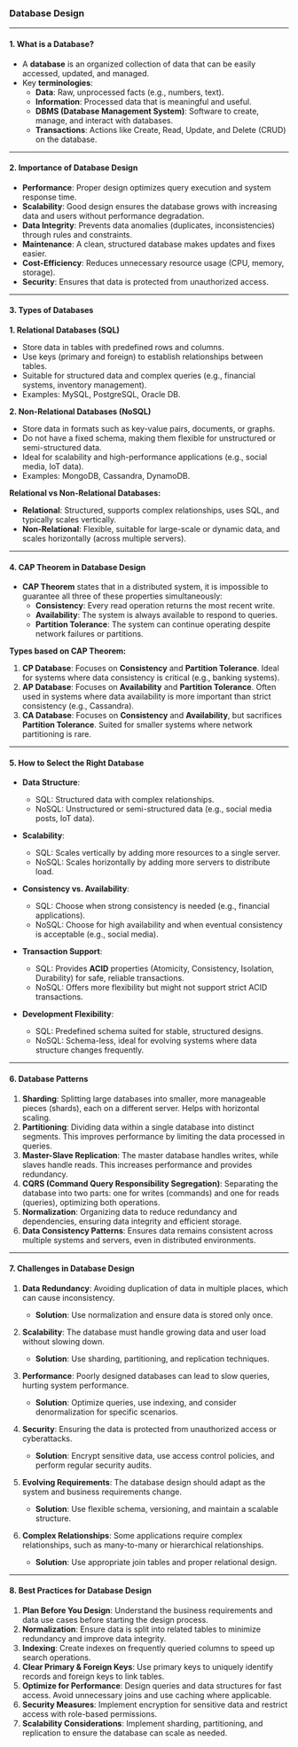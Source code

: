 ### **Database Design**

---

#### **1. What is a Database?**
- A **database** is an organized collection of data that can be easily accessed, updated, and managed.  
- Key **terminologies**:
  - **Data**: Raw, unprocessed facts (e.g., numbers, text).
  - **Information**: Processed data that is meaningful and useful.
  - **DBMS (Database Management System)**: Software to create, manage, and interact with databases.
  - **Transactions**: Actions like Create, Read, Update, and Delete (CRUD) on the database.

---

#### **2. Importance of Database Design**
- **Performance**: Proper design optimizes query execution and system response time.
- **Scalability**: Good design ensures the database grows with increasing data and users without performance degradation.
- **Data Integrity**: Prevents data anomalies (duplicates, inconsistencies) through rules and constraints.
- **Maintenance**: A clean, structured database makes updates and fixes easier.
- **Cost-Efficiency**: Reduces unnecessary resource usage (CPU, memory, storage).
- **Security**: Ensures that data is protected from unauthorized access.

---

#### **3. Types of Databases**

**1. Relational Databases (SQL)**
- Store data in tables with predefined rows and columns.
- Use keys (primary and foreign) to establish relationships between tables.
- Suitable for structured data and complex queries (e.g., financial systems, inventory management).
- Examples: MySQL, PostgreSQL, Oracle DB.

**2. Non-Relational Databases (NoSQL)**
- Store data in formats such as key-value pairs, documents, or graphs.
- Do not have a fixed schema, making them flexible for unstructured or semi-structured data.
- Ideal for scalability and high-performance applications (e.g., social media, IoT data).
- Examples: MongoDB, Cassandra, DynamoDB.

**Relational vs Non-Relational Databases:**
- **Relational**: Structured, supports complex relationships, uses SQL, and typically scales vertically.
- **Non-Relational**: Flexible, suitable for large-scale or dynamic data, and scales horizontally (across multiple servers).

---

#### **4. CAP Theorem in Database Design**
- **CAP Theorem** states that in a distributed system, it is impossible to guarantee all three of these properties simultaneously:
  - **Consistency**: Every read operation returns the most recent write.
  - **Availability**: The system is always available to respond to queries.
  - **Partition Tolerance**: The system can continue operating despite network failures or partitions.

**Types based on CAP Theorem:**
1. **CP Database**: Focuses on **Consistency** and **Partition Tolerance**. Ideal for systems where data consistency is critical (e.g., banking systems).
2. **AP Database**: Focuses on **Availability** and **Partition Tolerance**. Often used in systems where data availability is more important than strict consistency (e.g., Cassandra).
3. **CA Database**: Focuses on **Consistency** and **Availability**, but sacrifices **Partition Tolerance**. Suited for smaller systems where network partitioning is rare.

---

#### **5. How to Select the Right Database**
- **Data Structure**:
  - SQL: Structured data with complex relationships.
  - NoSQL: Unstructured or semi-structured data (e.g., social media posts, IoT data).
  
- **Scalability**:
  - SQL: Scales vertically by adding more resources to a single server.
  - NoSQL: Scales horizontally by adding more servers to distribute load.

- **Consistency vs. Availability**:
  - SQL: Choose when strong consistency is needed (e.g., financial applications).
  - NoSQL: Choose for high availability and when eventual consistency is acceptable (e.g., social media).

- **Transaction Support**:
  - SQL: Provides **ACID** properties (Atomicity, Consistency, Isolation, Durability) for safe, reliable transactions.
  - NoSQL: Offers more flexibility but might not support strict ACID transactions.

- **Development Flexibility**:
  - SQL: Predefined schema suited for stable, structured designs.
  - NoSQL: Schema-less, ideal for evolving systems where data structure changes frequently.

---

#### **6. Database Patterns**
1. **Sharding**: Splitting large databases into smaller, more manageable pieces (shards), each on a different server. Helps with horizontal scaling.
2. **Partitioning**: Dividing data within a single database into distinct segments. This improves performance by limiting the data processed in queries.
3. **Master-Slave Replication**: The master database handles writes, while slaves handle reads. This increases performance and provides redundancy.
4. **CQRS (Command Query Responsibility Segregation)**: Separating the database into two parts: one for writes (commands) and one for reads (queries), optimizing both operations.
5. **Normalization**: Organizing data to reduce redundancy and dependencies, ensuring data integrity and efficient storage.
6. **Data Consistency Patterns**: Ensures data remains consistent across multiple systems and servers, even in distributed environments.

---

#### **7. Challenges in Database Design**
1. **Data Redundancy**: Avoiding duplication of data in multiple places, which can cause inconsistency.
   - **Solution**: Use normalization and ensure data is stored only once.
   
2. **Scalability**: The database must handle growing data and user load without slowing down.
   - **Solution**: Use sharding, partitioning, and replication techniques.

3. **Performance**: Poorly designed databases can lead to slow queries, hurting system performance.
   - **Solution**: Optimize queries, use indexing, and consider denormalization for specific scenarios.

4. **Security**: Ensuring the data is protected from unauthorized access or cyberattacks.
   - **Solution**: Encrypt sensitive data, use access control policies, and perform regular security audits.

5. **Evolving Requirements**: The database design should adapt as the system and business requirements change.
   - **Solution**: Use flexible schema, versioning, and maintain a scalable structure.

6. **Complex Relationships**: Some applications require complex relationships, such as many-to-many or hierarchical relationships.
   - **Solution**: Use appropriate join tables and proper relational design.

---

#### **8. Best Practices for Database Design**
1. **Plan Before You Design**: Understand the business requirements and data use cases before starting the design process.
2. **Normalization**: Ensure data is split into related tables to minimize redundancy and improve data integrity.
3. **Indexing**: Create indexes on frequently queried columns to speed up search operations.
4. **Clear Primary & Foreign Keys**: Use primary keys to uniquely identify records and foreign keys to link tables.
5. **Optimize for Performance**: Design queries and data structures for fast access. Avoid unnecessary joins and use caching where applicable.
6. **Security Measures**: Implement encryption for sensitive data and restrict access with role-based permissions.
7. **Scalability Considerations**: Implement sharding, partitioning, and replication to ensure the database can scale as needed.